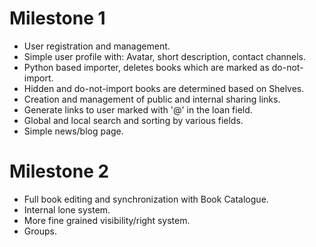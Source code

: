 # Milestone 1

* User registration and management.
* Simple user profile with: Avatar, short description, contact channels.
* Python based importer, deletes books which are marked as do-not-import.
* Hidden and do-not-import books are determined based on Shelves. 
* Creation and management of public and internal sharing links.
* Generate links to user marked with '@' in the loan field. 
* Global and local search and sorting by various fields.
* Simple news/blog page. 

# Milestone 2

* Full book editing and synchronization with Book Catalogue.
* Internal lone system.
* More fine grained visibility/right system.
* Groups.

